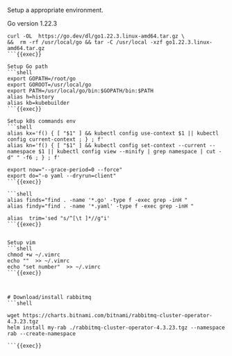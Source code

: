 Setup a appropriate environment.

Go version 1.22.3
```shell
curl -OL  https://go.dev/dl/go1.22.3.linux-amd64.tar.gz \
&&  rm -rf /usr/local/go && tar -C /usr/local -xzf go1.22.3.linux-amd64.tar.gz
```{{exec}}

Setup Go path
```shell
export GOPATH=/root/go
export GOROOT=/usr/local/go
export PATH=/usr/local/go/bin:$GOPATH/bin:$PATH
alias h=history
alias kb=kubebuilder
```{{exec}}

Setup k8s commands env
```shell
alias kx='f() { [ "$1" ] && kubectl config use-context $1 || kubectl config current-context ; } ; f'
alias kn='f() { [ "$1" ] && kubectl config set-context --current --namespace $1 || kubectl config view --minify | grep namespace | cut -d" " -f6 ; } ; f'

export now="--grace-period=0 --force"
export do="-o yaml --dryrun=client"
```{{exec}}

```shell
alias finds="find . -name '*.go' -type f -exec grep -inH "
alias findy="find . -name '*.yaml' -type f -exec grep -inH "

alias  trim='sed "s/^[\t ]*//g"i'
```{{exec}}


Setup vim
```shell
chmod +w ~/.vimrc
echo ""  >> ~/.vimrc
echo "set number"  >> ~/.vimrc
```{{exec}}



# Download/install rabbitmq 
```shell

wget https://charts.bitnami.com/bitnami/rabbitmq-cluster-operator-4.3.23.tgz
helm install my-rab ./rabbitmq-cluster-operator-4.3.23.tgz --namespace rab --create-namespace

```{{exec}}



